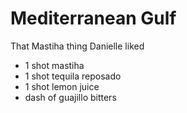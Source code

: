Mediterranean Gulf
==================

That Mastiha thing Danielle liked



- 1 shot mastiha
- 1 shot tequila reposado
- 1 shot lemon juice
- dash of guajillo bitters